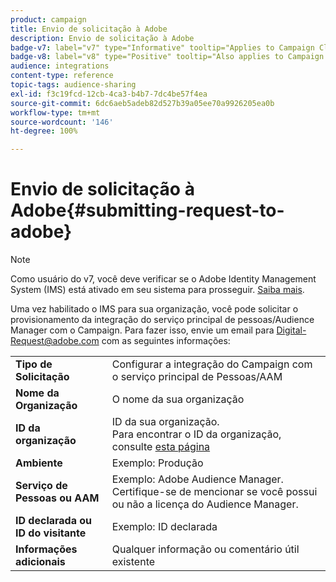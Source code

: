 ```yaml
---
product: campaign
title: Envio de solicitação à Adobe
description: Envio de solicitação à Adobe
badge-v7: label="v7" type="Informative" tooltip="Applies to Campaign Classic v7"
badge-v8: label="v8" type="Positive" tooltip="Also applies to Campaign v8"
audience: integrations
content-type: reference
topic-tags: audience-sharing
exl-id: f3c19fcd-12cb-4ca3-b4b7-7dc4be57f4ea
source-git-commit: 6dc6aeb5adeb82d527b39a05ee70a9926205ea0b
workflow-type: tm+mt
source-wordcount: '146'
ht-degree: 100%

---
```


# Envio de solicitação à Adobe{#submitting-request-to-adobe}



>[!NOTE]
>
>Como usuário do v7, você deve verificar se o Adobe Identity Management System (IMS) está ativado em seu sistema para prosseguir. [Saiba mais](../../integrations/using/about-adobe-id.md).

Uma vez habilitado o IMS para sua organização, você pode solicitar o provisionamento da integração do serviço principal de pessoas/Audience Manager com o Campaign. Para fazer isso, envie um email para [Digital-Request@adobe.com](mailto:Digital-Request@adobe.com) com as seguintes informações:

<table> 
 <tbody> 
  <tr> 
   <td> <strong>Tipo de Solicitação</strong><br /> </td> 
   <td> Configurar a integração do Campaign com o serviço principal de Pessoas/AAM </td> 
  </tr> 
  <tr> 
   <td> <strong>Nome da Organização</strong><br /> </td> 
   <td> O nome da sua organização </td> 
  </tr> 
  <tr> 
   <td> <strong>ID da organização</strong><br /> </td> 
   <td> ID da sua organização. <br> Para encontrar o ID da organização, consulte <a href="https://experienceleague.adobe.com/docs/core-services/interface/administration/organizations.html?lang=pt-BR">esta página</a></td> 
  </tr> 
  <tr> 
   <td> <strong>Ambiente</strong><br /> </td> 
   <td> Exemplo: Produção </td> 
  </tr> 
  <tr> 
   <td> <strong>Serviço de Pessoas ou AAM</strong><br /> </td> 
   <td> Exemplo: Adobe Audience Manager. Certifique-se de mencionar se você possui ou não a licença do Audience Manager.</td> 
  </tr> 
  <tr> 
   <td> <strong>ID declarada ou ID do visitante</strong><br /> </td> 
   <td> Exemplo: ID declarada </td> 
  </tr> 
  <tr> 
   <td> <strong>Informações adicionais</strong><br /> </td> 
   <td> Qualquer informação ou comentário útil existente </td> 
  </tr> 
 </tbody> 
</table>
